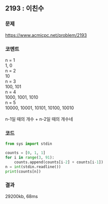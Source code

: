 ## 2193 : 이친수
### 문제
https://www.acmicpc.net/problem/2193
### 코멘트
n = 1 <br>
1, 0 <br>
n = 2 <br>
10 <br>
n = 3 <br>
100, 101 <br>
n = 4 <br>
1000, 1001, 1010 <br>
n = 5  <br>
10000, 10001, 10101, 10100, 10010 <br>
 <br>
n-1일 때의 개수 + n-2일 때의 개수네


### 코드
```python
from sys import stdin

counts = [0, 1, 1]
for i in range(3, 91):
    counts.append(counts[i-2] + counts[i-1])
n = int(stdin.readline())
print(counts[n])
```
### 결과
29200kb, 68ms
